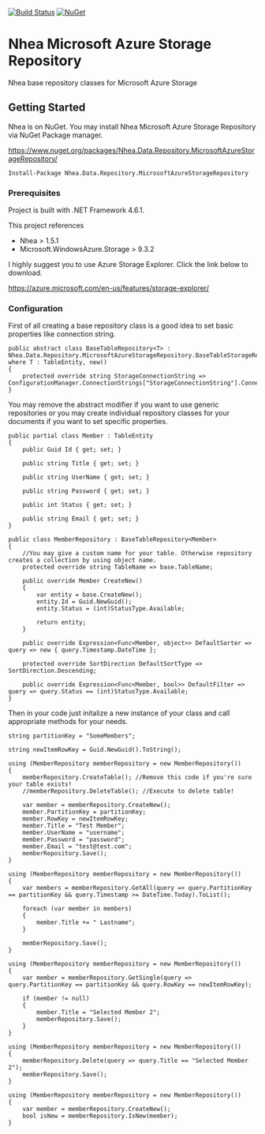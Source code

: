 [![Build Status](https://dev.azure.com/serkanyazicioglu/serkanyazicioglu/_apis/build/status/serkanyazicioglu.MicrosoftAzureStorageRepository?branchName=master)](https://dev.azure.com/serkanyazicioglu/serkanyazicioglu/_build/latest?definitionId=4&branchName=master)
[![NuGet](https://img.shields.io/nuget/v/Nhea.Data.Repository.MicrosoftAzureStorageRepository.svg)](https://www.nuget.org/packages/Nhea.Data.Repository.MicrosoftAzureStorageRepository/)

# Nhea Microsoft Azure Storage Repository

Nhea base repository classes for Microsoft Azure Storage


## Getting Started

Nhea is on NuGet. You may install Nhea Microsoft Azure Storage Repository via NuGet Package manager.

https://www.nuget.org/packages/Nhea.Data.Repository.MicrosoftAzureStorageRepository/

```
Install-Package Nhea.Data.Repository.MicrosoftAzureStorageRepository
```

### Prerequisites

Project is built with .NET Framework 4.6.1.

This project references 
-	Nhea > 1.5.1
-	Microsoft.WindowsAzure.Storage > 9.3.2

I highly suggest you to use Azure Storage Explorer. Click the link below to download.

https://azure.microsoft.com/en-us/features/storage-explorer/

### Configuration

First of all creating a base repository class is a good idea to set basic properties like connection string.

```
public abstract class BaseTableRepository<T> : Nhea.Data.Repository.MicrosoftAzureStorageRepository.BaseTableStorageRepository<T> where T : TableEntity, new()
{
    protected override string StorageConnectionString => ConfigurationManager.ConnectionStrings["StorageConnectionString"].ConnectionString;
}
```
You may remove the abstract modifier if you want to use generic repositories or you may create individual repository classes for your documents if you want to set specific properties.
```
public partial class Member : TableEntity
{
    public Guid Id { get; set; }

    public string Title { get; set; }

    public string UserName { get; set; }

    public string Password { get; set; }

    public int Status { get; set; }

    public string Email { get; set; }
}

public class MemberRepository : BaseTableRepository<Member>
{
    //You may give a custom name for your table. Otherwise repository creates a collection by using object name.
    protected override string TableName => base.TableName;

    public override Member CreateNew()
    {
        var entity = base.CreateNew();
        entity.Id = Guid.NewGuid();
        entity.Status = (int)StatusType.Available;

        return entity;
    }

    public override Expression<Func<Member, object>> DefaultSorter => query => new { query.Timestamp.DateTime };

    protected override SortDirection DefaultSortType => SortDirection.Descending;

    public override Expression<Func<Member, bool>> DefaultFilter => query => query.Status == (int)StatusType.Available;
}
```
Then in your code just initalize a new instance of your class and call appropriate methods for your needs.

```
string partitionKey = "SomeMembers";

string newItemRowKey = Guid.NewGuid().ToString();

using (MemberRepository memberRepository = new MemberRepository())
{
    memberRepository.CreateTable(); //Remove this code if you're sure your table exists!
    //memberRepository.DeleteTable(); //Execute to delete table!

    var member = memberRepository.CreateNew();
    member.PartitionKey = partitionKey;
    member.RowKey = newItemRowKey;
    member.Title = "Test Member";
    member.UserName = "username";
    member.Password = "password";
    member.Email = "test@test.com";
    memberRepository.Save();
}

using (MemberRepository memberRepository = new MemberRepository())
{
    var members = memberRepository.GetAll(query => query.PartitionKey == partitionKey && query.Timestamp >= DateTime.Today).ToList();

    foreach (var member in members)
    {
        member.Title += " Lastname";
    }

    memberRepository.Save();
}

using (MemberRepository memberRepository = new MemberRepository())
{
    var member = memberRepository.GetSingle(query => query.PartitionKey == partitionKey && query.RowKey == newItemRowKey);

    if (member != null)
    {
        member.Title = "Selected Member 2";
        memberRepository.Save();
    }
}

using (MemberRepository memberRepository = new MemberRepository())
{
    memberRepository.Delete(query => query.Title == "Selected Member 2");
    memberRepository.Save();
}

using (MemberRepository memberRepository = new MemberRepository())
{
    var member = memberRepository.CreateNew();
    bool isNew = memberRepository.IsNew(member);
}
```